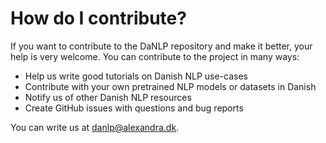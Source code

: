 How do I contribute?
====================

If you want to contribute to the DaNLP repository and make it better, your help is very welcome. You can contribute to the project in many ways:

- Help us write good tutorials on Danish NLP use-cases
- Contribute with your own pretrained NLP models or datasets in Danish
- Notify us of other Danish NLP resources
- Create GitHub issues with questions and bug reports

You can write us at danlp@alexandra.dk.